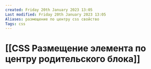 ```yaml
---
created: Friday 20th January 2023 13:05
Last modified: Friday 20th January 2023 13:05
Aliases: размещение по центру css свойство
Tags: css
---
```


# [[CSS Размещение элемента по центру родительского блока]]


```css

```

